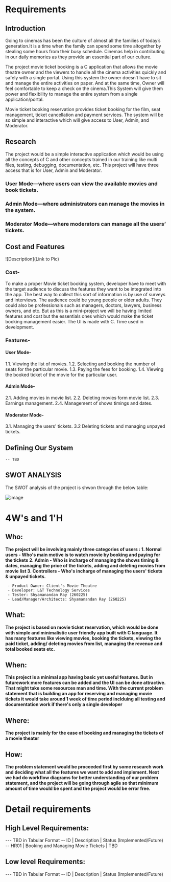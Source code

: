 # Requirements
## Introduction
 Going to cinemas has been the culture of almost all the families of today’s generation.It is a time when the family can spend some time altogether by stealing some hours from their busy schedule. Cinemas help in contributing in our daily memories as they provide an essential part of our culture.
 
 The project movie ticket booking is a C application that allows the movie theatre owner and the viewers to handle all the cinema activities quickly and safely with a single portal. Using this system the owner doesn’t have to sit and manage the entire activities on paper. And at the same time, Owner will feel comfortable to keep a check on the cinema.This System will give them power and flexibility to manage the entire system from a single application/portal.

Movie ticket booking reservation provides ticket booking for the film, seat management, ticket cancellation and payment services. The system will be so simple and interactive which will give access to User, Admin, and Moderator.


## Research

The project would be a simple interactive application which would be using all the concepts of C and other concepts trained in our training like multi files, testing, debugging, documentation, etc. 
This project will have three access that is for User, Admin and Moderator. 
### User Mode—where users can view the available movies and book tickets.
### Admin Mode—where administrators can manage the movies in the system.
### Moderator Mode—where moderators can manage all the users’ tickets.

## Cost and Features
![Description](Link to Pic)
### Cost-
To make a proper Movie ticket booking system, developer have to meet with the target audience to discuss the features they want to be integrated into the app. The best way to collect this sort of information is by use of surveys and interviews. The audience could be young people or older adults. They could also be professionals such as managers, doctors, lawyers, business owners, and etc. But as this is a mini-project we will be having limited features and cost but the essentials ones which would make the ticket booking management easier.
The UI is made with C. 
Time used in development.

### Features-
#### User Mode-
1.1. Viewing the list of movies.
1.2. Selecting and booking the number of seats for the particular movie.
1.3. Paying the fees for booking.
1.4. Viewing the booked ticket of the movie for the particular user.

#### Admin Mode-
2.1. Adding movies in movie list.
2.2. Deleting movies form movie list.
2.3. Earnings management.
2.4. Management of shows timings and dates.


#### Moderator Mode-
3.1. Managing the users' tickets.
3.2 Deleting tickets and managing unpayed tickets.

## Defining Our System
    -- TBD
## SWOT ANALYSIS
The SWOT analysis of the project is shwon through the below table:

![image](https://user-images.githubusercontent.com/63411688/114213946-50c74680-9981-11eb-9267-5ebbff47cf2b.png)


# 4W&#39;s and 1&#39;H

## Who:

**The project will be involving mainly three categories of users :
     1. Normal users - Who's main motive is to watch movie by booking and paying for the tickets
     2. Admin - Who is incharge of managing the shows timing & dates, managing the price of the tickets, adding and deleting movies from movie list
     3. Controllers - Who's incharge of managing the users' tickets & unpayed tickets.**
     
     - Product Owner: Client's Movie Theatre
     - Developer: L&T Technology Services
     - Tester: Shyamanandan Ray (260225)
     - Lead/Manager/Architects: Shyamanandan Ray (260225)

## What:

**The project is based on movie ticket reservation, which would be done with simple and minimalistic user friendly app built with C language.
  It has many features like viewing movies, booking the tickets, viewing the paid ticket, adding/ deleting movies from list, managing the revenue and total booked seats etc.**

## When:

**This project is a minimal app having basic yet useful features. But in futurework more features can be added and the UI can be done attractive. That might take some resources  man and time. With the current problem statement that is building an app for reserving and managing movie tickets it would take around 1 week of time period inclduing all testing and documentation work if there's only a single developer**

## Where:

**The project is mainly for the ease of booking and managing the tickets of a movie theater**

## How:

**The problem statement would be proceeded first by some research work and deciding what all the features we want to add and implement. Next we had do workflow diagrams for better understanding of our problem statement, and the project will be going through agile so that minimum amount of time would be spent and the project would be error free.**

# Detail requirements
## High Level Requirements:
--- TBD in Tabular Format 
-- ID | Description | Status (Implemented/Future)
-- HR01 | Booking and Managing Movie Tickets | TBD


##  Low level Requirements:
--- TBD in Tabular Format 
-- ID | Description | Status (Implemented/Future)
